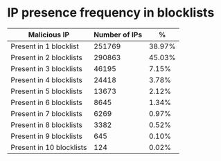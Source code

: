 # IP presence frequency in blocklists
| Malicious IP | Number of IPs | % |
|----|----|----|
| Present in 1 blocklist | 251769 | 38.97% |
| Present in 2 blocklists | 290863 | 45.03% |
| Present in 3 blocklists | 46195 | 7.15% |
| Present in 4 blocklists | 24418 | 3.78% |
| Present in 5 blocklists | 13673 | 2.12% |
| Present in 6 blocklists | 8645 | 1.34% |
| Present in 7 blocklists | 6269 | 0.97% |
| Present in 8 blocklists | 3382 | 0.52% |
| Present in 9 blocklists | 645 | 0.10% |
| Present in 10 blocklists | 124 | 0.02% |

